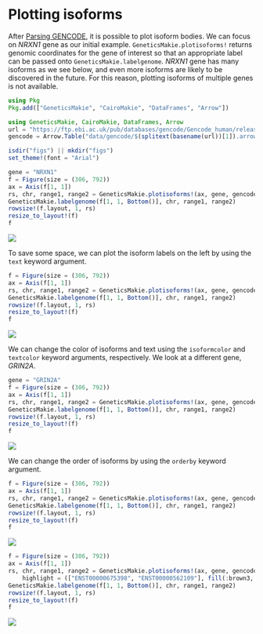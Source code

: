 # Plotting isoforms

After [Parsing GENCODE](@ref), it is possible to plot isoform bodies. We can focus on _NRXN1_ gene as our initial example. `GeneticsMakie.plotisoforms!` returns 
genomic coordinates for the gene of interest so that an appropriate label can be passed onto 
`GeneticsMakie.labelgenome`. _NRXN1_ gene has many isoforms as we see below, and even more 
isoforms are likely to be discovered in the future. For this reason, plotting isoforms of multiple genes is not available. 

```julia
using Pkg
Pkg.add(["GeneticsMakie", "CairoMakie", "DataFrames", "Arrow"])

using GeneticsMakie, CairoMakie, DataFrames, Arrow
url = "https://ftp.ebi.ac.uk/pub/databases/gencode/Gencode_human/release_39/GRCh37_mapping/gencode.v39lift37.annotation.gtf.gz"
gencode = Arrow.Table("data/gencode/$(splitext(basename(url))[1]).arrow")|> DataFrame
```

```julia
isdir("figs") || mkdir("figs")
set_theme!(font = "Arial")

gene = "NRXN1"
f = Figure(size = (306, 792))
ax = Axis(f[1, 1])
rs, chr, range1, range2 = GeneticsMakie.plotisoforms!(ax, gene, gencode; height = 0.1)
GeneticsMakie.labelgenome(f[1, 1, Bottom()], chr, range1, range2)
rowsize!(f.layout, 1, rs)
resize_to_layout!(f)
f
```
![](../figs/NRXN1-isoform.png)

To save some space, we can plot the isoform labels on the left by using the `text` keyword argument. 

```julia
f = Figure(size = (306, 792))
ax = Axis(f[1, 1])
rs, chr, range1, range2 = GeneticsMakie.plotisoforms!(ax, gene, gencode; height = 0.1, text = :l)
GeneticsMakie.labelgenome(f[1, 1, Bottom()], chr, range1, range2)
rowsize!(f.layout, 1, rs)
resize_to_layout!(f)
f
```
![](../figs/NRXN1-isoform-left.png)

We can change the color of isoforms and text using the `isoformcolor` and `textcolor` keyword arguments, respectively.
We look at a different gene, _GRIN2A_.

```julia
gene = "GRIN2A"
f = Figure(size = (306, 792))
ax = Axis(f[1, 1])
rs, chr, range1, range2 = GeneticsMakie.plotisoforms!(ax, gene, gencode; isoformcolor = :forestgreen, height = 0.1)
GeneticsMakie.labelgenome(f[1, 1, Bottom()], chr, range1, range2)
rowsize!(f.layout, 1, rs)
resize_to_layout!(f)
f
```
![](../figs/GRIN2A-isoform-color.png)

We can change the order of isoforms by using the `orderby` keyword argument.

```julia
f = Figure(size = (306, 792))
ax = Axis(f[1, 1])
rs, chr, range1, range2 = GeneticsMakie.plotisoforms!(ax, gene, gencode; orderby = ["ENST00000675189", "ENST00000463531"], isoformcolor = :forestgreen, height = 0.1)
GeneticsMakie.labelgenome(f[1, 1, Bottom()], chr, range1, range2)
rowsize!(f.layout, 1, rs)
resize_to_layout!(f)
f
```
![](../figs/GRIN2A-isoform-order.png)

```julia
f = Figure(size = (306, 792))
ax = Axis(f[1, 1])
rs, chr, range1, range2 = GeneticsMakie.plotisoforms!(ax, gene, gencode; orderby = ["ENST00000675189", "ENST00000463531"], 
    highlight = (["ENST00000675398", "ENST00000562109"], fill(:brown3, 2)), isoformcolor = :forestgreen, height = 0.1)
GeneticsMakie.labelgenome(f[1, 1, Bottom()], chr, range1, range2)
rowsize!(f.layout, 1, rs)
resize_to_layout!(f)
f
```
![](../figs/GRIN2A-isoform-highlights.png)